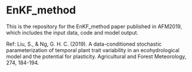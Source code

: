 # EnKF_method
This is the repository for the EnKF_method paper published in AFM2019, which includes the input data, code and model output.

Ref: Liu, S., & Ng, G. H. C. (2019). A data-conditioned stochastic parameterization of temporal plant trait variability in an ecohydrological model and the potential for plasticity. Agricultural and Forest Meteorology, 274, 184-194.
